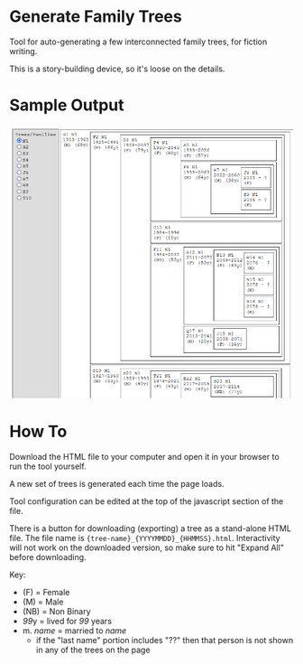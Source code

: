 # Generate Family Trees

Tool for auto-generating a few interconnected family trees, for fiction writing.

This is a story-building device, so it's loose on the details.

# Sample Output

![Sample Output](images/output_sample_01.png)

# How To

Download the HTML file to your computer and open it in your browser to run the tool yourself. 

A new set of trees is generated each time the page loads.

Tool configuration can be edited at the top of the javascript section of the file.

There is a button for downloading (exporting) a tree as a stand-alone HTML file. The file name is `{tree-name}_{YYYYMMDD}_{HHMMSS}.html`. Interactivity will not work on the downloaded version, so make sure to hit "Expand All" before downloading.

Key:
- (F) = Female
- (M) = Male
- (NB) = Non Binary
- *99*y = lived for *99* years
- m. *name* = married to *name*
  - if the "last name" portion includes "??" then that person is not shown in any of the trees on the page
